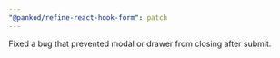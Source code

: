 ```yaml
---
"@pankod/refine-react-hook-form": patch
---
```


Fixed a bug that prevented modal or drawer from closing after submit.
